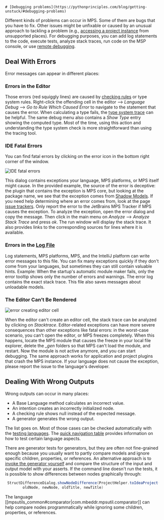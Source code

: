     # [Debugging problems](https://pythonprinciples.com/blog/getting-unstuck/#debugging-problems)

Different kinds of problems can occur in MPS. Some of them are bugs that you have to fix. Other issues might be unfixable or caused by an unusual approach to tackling a problem (e.g., [accessing a project instance](accessing_the_project.md) from unsupported places). For debugging purposes, you can add log statements to the code, execute tests, analyze stack traces,  run code on the MSP console, or use [remote debugging](https://specificlanguages.com/articles/debugging/).

## Deal With Errors

Error messages can appear in different places:

### Errors in the Editor

Those errors (red squiggly lines) are caused by [checking rules](https://www.jetbrains.com/help/mps/typesystem.html#checkingrules) or type system rules.
Right-click the offending cell in the editor --> *Language Debug* --> *Go to Rule Which Caused Error* to navigate to the statement that causes the error.
When calculating a type fails, the [type system trace](https://www.jetbrains.com/help/mps/typesystem.html#type-system,trace) can be helpful. The same debug menu also contains a *Show Type* entry showing the computed type. Most of the time, using this action and understanding the type system check is more straightforward than using the tracing tool.

### IDE Fatal Errors

You can find fatal errors by clicking on the error icon in the bottom right corner of the window.

![IDE fatal errors](ide_fatal_errors.png)

This dialog contains exceptions your language, MPS platforms, or MPS itself might cause. In the provided example, the source of the error is deceptive: the plugin that contains the exception is MPS core, but looking at the package name, we see that the exception comes from [Shadow Models](https://jetbrains.github.io/MPS-extensions/extensions/other/shadow-models/).
If you need help determining where an error comes from, look at the page [issue trackers](issue_trackers.md). Only report the error to the JetBrains MPS Tracker if MPS causes the exception. To analyze the exception, open the error dialog and copy the message. Then click in the main menu on *Analyze* --> *Analyze Stack Trace* and press *ok*.
The run window will display the stack trace. It also provides links to the corresponding sources for lines where it is available.

### Errors in the [Log File](https://www.jetbrains.com/help/mps/directories-used-by-the-ide-to-store-settings-caches-plugins-and-logs.html#logs-directory)

Log statements, MPS platforms, MPS, and the IntelliJ platform can write error messages to this file. You can fix many exceptions quickly if they don't come from your languages, but sometimes they can still contain valuable hints. Example: When the startup's automatic module maker fails, only the error tooltip shows only the number of errors and warnings. The error log contains the exact stack trace. This file also saves messages about unloadable models.

### The Editor Can’t Be Rendered

![error creating editor cell](error_creating_editor_cell.png)

When the editor can't create an editor cell, the stack trace can be analyzed by clicking on *Stacktrace*. Editor-related exceptions can have more severe consequences than other exceptions like fatal errors: in the worst-case scenario, you can't open the editor, or MPS freezes completely. When this happens, locate the MPS module that causes the freeze in your local file explorer, delete the *_gen* folders so that MPS can't load the module, and restart. Now the module is not active anymore, and you can start debugging. The same approach works for application and project plugins that crash the MPS instance. If your language does not cause the exception, please report the issue to the language's developer.

## Dealing With Wrong Outputs

Wrong outputs can occur in many places:

- A Base Language method calculates an incorrect value.
- An intention creates an incorrectly initialized node.
- A checking rule shows null instead of the expected message.
- A generator generates the wrong output.

The list goes on. Most of those cases can be checked automatically with the [testing languages](https://www.jetbrains.com/help/mps/testing-languages.html). The [quick navigation table](https://www.jetbrains.com/help/mps/testing-languages.html#quicknavigationtable) provides information on how to test certain
language aspects.

There are generator tests for generators, but they are often not fine-grained enough because you usually want to partly compare models and ignore specific children, properties, or references. An alternative approach is to [invoke the generator yourself](http://127.0.0.1:8000/mps-platform-docs/platform_essentials/mpsutils/generator/) and compare the structure of the input and output model with your asserts. If the command line doesn't run the tests, it is possible to show differences between nodes graphically through:
```java
 StructDifferenceDialog.showNodeDifference(ProjectHelper.toIdeaProject(project),
        oldNode, newNode, oldTitle, newTitle)
```

The language [[mpsutils_common#comparator|com.mbeddr.mpsutil.comparator]] can help compare nodes programmatically while ignoring some children, properties, or references.